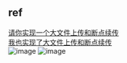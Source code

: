 ## ref
[请你实现一个大文件上传和断点续传](https://juejin.cn/post/6844904046436843527)  
[我也实现了大文件上传和断点续传](https://juejin.cn/post/6844904055819468808)  
![image](https://user-images.githubusercontent.com/47035602/119356966-99d91d00-bcd9-11eb-9d83-2692bd439610.png)
![image](https://user-images.githubusercontent.com/47035602/119357057-b6755500-bcd9-11eb-8905-1d9dd43048e5.png)

